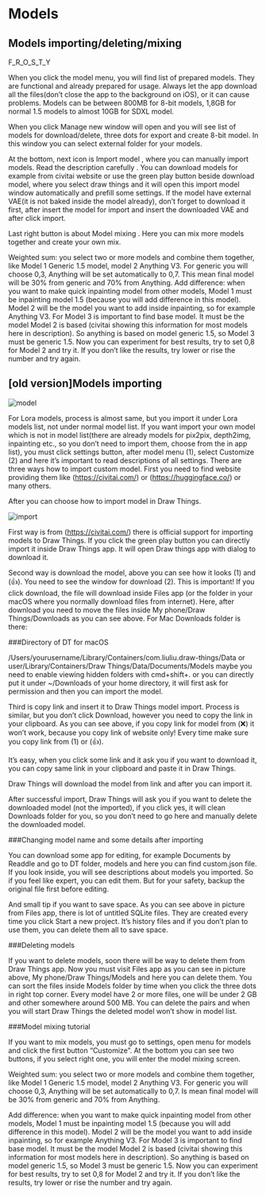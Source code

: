 # Models


## Models importing/deleting/mixing

F_R_O_S_T_Y


When you click the model menu, you will find list of prepared models. They are functional and already prepared for usage. Always let the app download all the files(don’t close the app to the background on iOS), or it can cause problems. Models can be between 800MB for 8-bit models, 1,8GB for normal 1.5 models to almost 10GB for SDXL model. 

When you click Manage  new window will open and you will see list of models for download/delete, three dots for export and create 8-bit model. In this window you can select external folder for your models. 

At the bottom, next icon is Import model , where you can manually import models. Read the description carefully . You can download models for example from civitai website or use the green play button beside download model, where you select draw things and it will open this import model window automatically and prefill some settings. If the model have external VAE(it is not baked inside the model already), don’t forget to download it first, after insert the model for import and insert the downloaded VAE and after click import. 

Last right button is about Model mixing . Here you can mix more models together and create your own mix.

Weighted sum: you select two or more models and combine them together, like Model 1 Generic 1.5 model, model 2 Anything V3. For generic you will choose 0,3, Anything will be set automatically to 0,7. This mean final model will be 30% from generic and 70% from Anything. 
Add difference: when you want to make quick inpainting model from other models, Model 1 must be inpainting model 1.5 (because you will add difference in this model). Model 2 will be the model you want to add inside inpainting, so for example Anything V3. For Model 3 is important to find base model. It must be the model Model 2 is based (civitai showing this information for most models here in description). So anything is based on model generic 1.5, so Model 3 must be generic 1.5. Now you can experiment for best results, try to set 0,8 for Model 2 and try it. If you don’t like the results, try lower or rise the number and try again.


## [old version]Models importing

![model](https://cdn.discordapp.com/attachments/1058172691309404170/1059117752079630346/IMG_8945.jpg?ex=660974c5&is=65f6ffc5&hm=4bff53bd3acbab8da95800b8a6d449b196ac14fefd394737c803c8c910771403&)

For Lora models, process is almost same, but you import it under Lora models list, not under normal model list. If you want import your own model which is not in model list(there are already models for pix2pix, depth2img, inpainting etc., so you don’t need to import them, choose from the in app list), you must click settings button, after model menu (1), select Customize (2) and here it’s important to read descriptions of all settings. 
There are three ways how to import custom model. First you need to find website providing them like (https://civitai.com/) or (https://huggingface.co/) or many others. 

After you can choose how to import model in Draw Things. 

![import](https://cdn.discordapp.com/attachments/1058172691309404170/1059118667721347113/IMG_8946.jpg?ex=6609759f&is=65f7009f&hm=9ae2de67300736500bbd555b363de23a02aa2e743bc4a8db63287d00abf050c9&)

First way is from (https://civitai.com/) there is official support for importing models to Draw Things. If you click the green play button you can directly import it inside Draw Things app. It will open Draw things app with dialog to download it. 

Second way is download the model, above you can see how it looks (1) and (👍). You need to see the window for download (2). This is important! If you click download, the file will download inside Files app (or the folder in your macOS where you normally download files from internet). Here, after download you need to move the files inside My phone/Draw Things/Downloads as you can see above. For Mac Downloads folder is there:

###Directory of DT for macOS  

/Users/yourusername/Library/Containers/com.liuliu.draw-things/Data
or
user/Library/Containers/Draw Things/Data/Documents/Models
maybe you need to enable viewing hidden folders with cmd+shift+.
or
you can directly put it under ~/Downloads of your home directory, it will first ask for permission and then you can import the model. 

Third is copy link and insert it to Draw Things model import. Process is similar, but you don’t click Download, however you need to copy the link in your clipboard. As you can see above, if you copy link for model from (❌) it won’t work, because you copy link of website only! Every time make sure you copy link from (1) or (👍).

It’s easy, when you click some link and it ask you if you want to download it, you can copy same link in your clipboard and paste it in Draw Things. 

Draw Things will download the model from link and after you can import it. 

After successful import, Draw Things will ask you if you want to delete the downloaded model (not the imported), if you click yes, it will clean Downloads folder for you, so you don’t need to go here and manually delete the downloaded model.

###Changing model name and some details after importing

You can download some app for editing, for example Documents by Readdle and go to DT folder, models and here you can find custom.json file. If you look inside, you will see descriptions about models you imported. So if you feel like expert, you can edit them. But for your safety, backup the original file first before editing. 

And small tip if you want to save space. As you can see above in picture from Files app, there is lot of untitled SQLite files. They are created every time you click Start a new project. It’s history files and if you don’t plan to use them, you can delete them all to save space. 


###Deleting models

If you want to delete models, soon there will be way to delete them from Draw Things app. Now you must visit Files app as you can see in picture above, My phone/Draw Things/Models and here you can delete them. You can sort the files inside Models folder by time when you click the three dots in right top corner. Every model have 2 or more files, one will be under 2 GB and other somewhere around 500 MB. You can delete the pairs and when you will start Draw Things the deleted model won’t show in model list. 

###Model mixing tutorial

If you want to mix models, you must go to settings, open menu for models and click the first button “Customize”. At the bottom you can see two buttons, if you select right one, you will enter the model mixing screen. 

Weighted sum: you select two or more models and combine them together, like Model 1 Generic 1.5 model, model 2 Anything V3. For generic you will choose 0,3, Anything will be set automatically to 0,7. Is mean final model will be 30% from generic and 70% from Anything. 

Add difference: when you want to make quick inpainting model from other models, Model 1 must be inpainting model 1.5 (because you will add difference in this model). Model 2 will be the model you want to add inside inpainting, so for example Anything V3. For Model 3 is important to find base model. It must be the model Model 2 is based (civitai showing this information for most models here in description). So anything is based on model generic 1.5, so Model 3 must be generic 1.5. Now you can experiment for best results, try to set 0,8 for Model 2 and try it. If you don’t like the results, try lower or rise the number and try again. 
